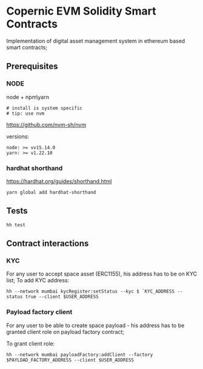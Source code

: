 # Copernic EVM Solidity Smart Contracts

Implementation of digital asset management system in ethereum based smart contracts;

## Prerequisites

### NODE


node + npm\yarn

    # install is system specific
    # tip: use nvm 

 https://github.com/nvm-sh/nvm

versions:

    node: >= vv15.14.0
    yarn: >= v1.22.10


### hardhat shorthand

https://hardhat.org/guides/shorthand.html

    yarn global add hardhat-shorthand

## Tests

```
hh test
```

## Contract interactions

### KYC

For any user to accept space asset (ERC1155), his address has to be on KYC list; 
To add KYC address:

```
hh --network mumbai kycRegister:setStatus --kyc $ `KYC_ADDRESS --status true --client $USER_ADDRESS
```

### Payload factory client

For any user to be able to create space payload - his address has to be granted client role on payload factory contract;

To grant client role:

```
hh --network mumbai payloadFactory:addClient --factory $PAYLOAD_FACTORY_ADDRESS --client $USER_ADDRESS
```


